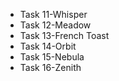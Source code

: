 <ul>
    <li>Task 11-Whisper</li>
    <li>Task 12-Meadow</li>
    <li>Task 13-French Toast</li>
    <li>Task 14-Orbit</li>
    <li>Task 15-Nebula</li>
    <li>Task 16-Zenith</li>    
</ul>
